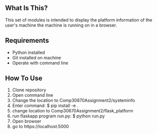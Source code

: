 

What Is This?
-------------

This set of modules is intended to display the platform information of the user's machine the machine is running on in a browser.


Requirements
-----------------------
- Python installed
- Git installed on machine
- Operate with command line


How To Use 
-----------------------

1. Clone repository
2. Open command line
3. Change the location to Comp30670Assignment2/systeminfo
4. Enter command: 
	$ pip install -e .
5. change location to Comp30670Assignment2/flask_platform
6. run flaskapp program run.py:
	$ python run.py
7. Open browser
8. go to https://localhost:5000

